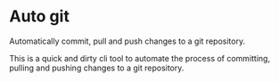 # Auto git

Automatically commit, pull and push changes to a git repository.

This is a quick and dirty cli tool to automate the process of committing, pulling and pushing changes to a git repository.